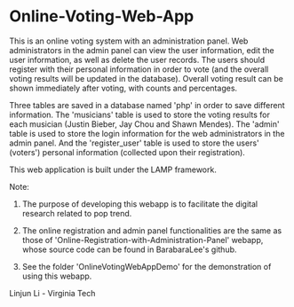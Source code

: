 # Online-Voting-Web-App

This is an online voting system with an administration panel. Web administrators in the admin panel can view the user information, edit the user information, as well as delete the user records.
The users should register with their personal information in order to vote (and the overall voting results will be updated in the database). Overall voting result can be shown immediately after voting, with counts and percentages. 

Three tables are saved in a database named 'php' in order to save different information. The 'musicians' table is used to store the voting results for each musician (Justin Bieber, Jay Chou and Shawn Mendes). The 'admin' table is used to store the login information for the web administrators in the admin panel. And the 'register_user' table is used to store the users' (voters') personal information (collected upon their registration).

This web application is built under the LAMP framework.

Note: 

1. The purpose of developing this webapp is to facilitate the digital research related to pop trend.

2. The online registration and admin panel functionalities are the same as those of 'Online-Registration-with-Administration-Panel' webapp, whose source code can be found in BarabaraLee's github.

3. See the folder 'OnlineVotingWebAppDemo' for the demonstration of using this webapp.

Linjun Li - Virginia Tech
